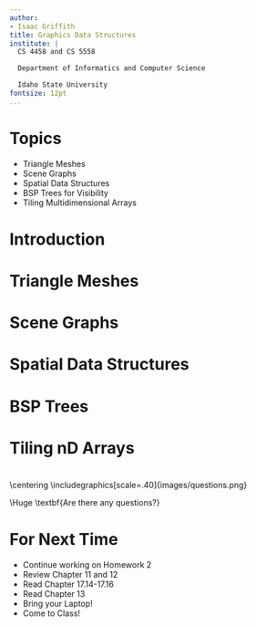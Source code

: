 ```yaml
---
author:
- Isaac Griffith
title: Graphics Data Structures
institute: |
  CS 4458 and CS 5558

  Department of Informatics and Computer Science

  Idaho State University
fontsize: 12pt
...
```


# Topics

* Triangle Meshes
* Scene Graphs
* Spatial Data Structures
* BSP Trees for Visibility
* Tiling Multidimensional Arrays

# Introduction

# Triangle Meshes

# Scene Graphs

# Spatial Data Structures

# BSP Trees

# Tiling nD Arrays

#

\centering
\includegraphics[scale=.40]{images/questions.png}

\Huge \textbf{Are there any questions?}

# For Next Time

* Continue working on Homework 2
* Review Chapter 11 and 12
* Read Chapter 17.14-17.16
* Read Chapter 13
* Bring your Laptop!
* Come to Class!
